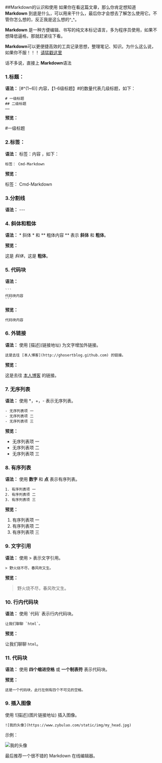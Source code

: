 ##Markdown的认识和使用
如果你在看这篇文章，那么你肯定想知道 **Markdown** 到底是什么，可以用来干什么，最后你才会想去了解怎么使用它。不管你怎么想的，反正我是这么想的^_^。

**Markdown** 是一种方便编辑、书写的纯文本标记语言，多为程序员使用，如果不想降低逼格，那就赶紧往下看。

**Markdown**可以更便捷高效的工具记录思想，整理笔记、知识。为什么这么说，如果你不服！！！ [请猛戳这里](https://apple4us.com/2012/02/why-writers-should-use-markdown/)

话不多说，直接上 **Markdown**语法

### 1.标题：


**语法：** [#^(1~6)] 内容，【1-6级标题】#的数量代表几级标题，如下：

    # 一级标题
    ## 二级标题
    ……
**预览：**

#一级标题


### 2.标签：
**语法：**  标签：内容 ，如下：

    标签： Cmd-Markdown
**预览：**

标签： Cmd-Markdown

### 3.分割线

**语法：**  ---

### 4. 斜体和粗体

**语法：** \* 斜体 \*  和 \** 粗体内容 \**   表示   **斜体** 和 **粗体**。

**预览：**

这是 *斜体*，这是 **粗体**。

### 5. 代码块
**语法：** 

    ```
    代码块内容
    ```
**预览：**
```
代码块内容
```


### 6. 外链接

**语法：**  使用 \[描述](链接地址) 为文字增加外链接。
    
    这是去往 [本人博客](http://ghosertblog.github.com) 的链接。

**预览：**

这是去往 [本人博客](http://ghosertblog.github.com) 的链接。

### 7. 无序列表
**语法：** 使用 *，+，- 表示无序列表。

    - 无序列表项 一
    - 无序列表项 二
    - 无序列表项 三

**预览：**

- 无序列表项 一
- 无序列表项 二
- 无序列表项 三

### 8. 有序列表

**语法：** 使用 **数字** 和 **点** 表示有序列表。

    1. 有序列表项 一
    2. 有序列表项 二
    3. 有序列表项 三
**预览：**

1. 有序列表项 一
2. 有序列表项 二
3. 有序列表项 三

### 9. 文字引用

**语法：** 使用 > 表示文字引用。

    > 野火烧不尽，春风吹又生。

**预览：**

> 野火烧不尽，春风吹又生。

### 10. 行内代码块

**语法：** 使用 \`代码` 表示行内代码块。
    
    让我们聊聊 `html`。

**预览：**

让我们聊聊 `html`。

### 11.  代码块

**语法：** 使用 **四个缩进空格** 或 **一个制表符** 表示代码块。

**预览：**

    这是一个代码块，此行左侧有四个不可见的空格。

### 9.  插入图像

使用 \!\[描述](图片链接地址) 插入图像。

    ![我的头像](https://www.zybuluo.com/static/img/my_head.jpg)

示例：

![我的头像](https://www.zybuluo.com/static/img/my_head.jpg)

最后推荐一个很不错的 Markdown 在线编辑器。